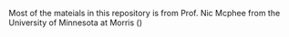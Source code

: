 Most of the mateials in this repository is from Prof. Nic Mcphee from the University of Minnesota at Morris ()

